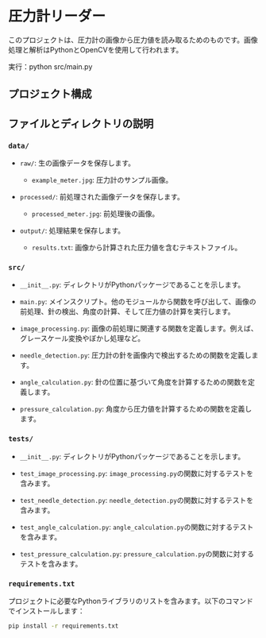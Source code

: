 # 圧力計リーダー

このプロジェクトは、圧力計の画像から圧力値を読み取るためのものです。画像処理と解析はPythonとOpenCVを使用して行われます。

実行：python src/main.py


## プロジェクト構成


## ファイルとディレクトリの説明

### `data/`

- `raw/`: 生の画像データを保存します。
  - `example_meter.jpg`: 圧力計のサンプル画像。

- `processed/`: 前処理された画像データを保存します。
  - `processed_meter.jpg`: 前処理後の画像。

- `output/`: 処理結果を保存します。
  - `results.txt`: 画像から計算された圧力値を含むテキストファイル。

### `src/`

- `__init__.py`: ディレクトリがPythonパッケージであることを示します。
  
- `main.py`: メインスクリプト。他のモジュールから関数を呼び出して、画像の前処理、針の検出、角度の計算、そして圧力値の計算を実行します。

- `image_processing.py`: 画像の前処理に関連する関数を定義します。例えば、グレースケール変換やぼかし処理など。

- `needle_detection.py`: 圧力計の針を画像内で検出するための関数を定義します。

- `angle_calculation.py`: 針の位置に基づいて角度を計算するための関数を定義します。

- `pressure_calculation.py`: 角度から圧力値を計算するための関数を定義します。

### `tests/`

- `__init__.py`: ディレクトリがPythonパッケージであることを示します。

- `test_image_processing.py`: `image_processing.py`の関数に対するテストを含みます。

- `test_needle_detection.py`: `needle_detection.py`の関数に対するテストを含みます。

- `test_angle_calculation.py`: `angle_calculation.py`の関数に対するテストを含みます。

- `test_pressure_calculation.py`: `pressure_calculation.py`の関数に対するテストを含みます。

### `requirements.txt`

プロジェクトに必要なPythonライブラリのリストを含みます。以下のコマンドでインストールします：

```bash
pip install -r requirements.txt
